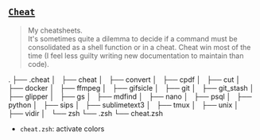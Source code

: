 ## [`Cheat`](https://github.com/chrisallenlane/cheat)

> My cheatsheets.   
> It's sometimes quite a dilemma to decide if a command must be consolidated as a shell function or in a cheat. Cheat win most of the time (I feel less guilty writing new documentation to maintain than code).

<!--- Tree block autogenerated by /docgen.py -->
.
├── .cheat
│   ├── cheat
│   ├── convert
│   ├── cpdf
│   ├── cut
│   ├── docker
│   ├── ffmpeg
│   ├── gifsicle
│   ├── git
│   ├── git_stash
│   ├── glipper
│   ├── gs
│   ├── mdfind
│   ├── nano
│   ├── psql
│   ├── python
│   ├── sips
│   ├── sublimetext3
│   ├── tmux
│   ├── unix
│   ├── vidir
│   └── zsh
└── .zsh
    └── cheat.zsh


- `cheat.zsh`: activate colors
